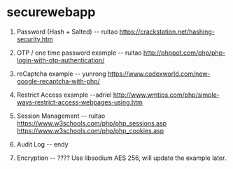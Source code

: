 # securewebapp

1) Password (Hash + Salted) -- ruitao
https://crackstation.net/hashing-security.htm

2) OTP / one time password example -- ruitao
http://phppot.com/php/php-login-with-otp-authentication/

3) reCaptcha example -- yunrong
https://www.codexworld.com/new-google-recaptcha-with-php/

4) Restrict Access example --adriel
http://www.wmtips.com/php/simple-ways-restrict-access-webpages-using.htm

5) Session Management -- ruitao
https://www.w3schools.com/php/php_sessions.asp
https://www.w3schools.com/php/php_cookies.asp

6) Audit Log -- endy

7) Encryption -- ????
Use libsodium AES 256, will update the example later.
